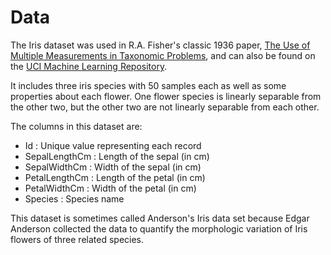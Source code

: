 # Data
The Iris dataset was used in R.A. Fisher's classic 1936 paper, [The Use of Multiple Measurements in Taxonomic Problems](http://rcs.chemometrics.ru/Tutorials/classification/Fisher.pdf), and can also be found on the [UCI Machine Learning Repository](http://archive.ics.uci.edu/ml/). 

It includes three iris species with 50 samples each as well as some properties about each flower. One flower species is linearly separable from the other two, but the other two are not linearly separable from each other.

The columns in this dataset are:
- Id : Unique value representing each record
- SepalLengthCm : Length of the sepal (in cm)
- SepalWidthCm : Width of the sepal (in cm)
- PetalLengthCm : Length of the petal (in cm)
- PetalWidthCm : Width of the petal (in cm)
- Species : Species name

This dataset is sometimes called Anderson's Iris data set because Edgar Anderson collected the data to quantify the morphologic variation of Iris flowers of three related species.
